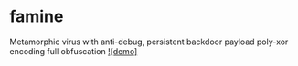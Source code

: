 # famine
Metamorphic virus with anti-debug, persistent backdoor payload
poly-xor encoding
full obfuscation
[![demo]](https://github.com/araout42/famine/blob/master/d2.webm?raw=true)
